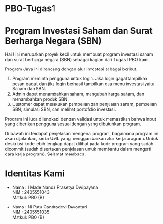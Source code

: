 # PBO-Tugas1

# Program Investasi Saham dan Surat Berharga Negara (SBN)
Hai ! ini merupakan proyek kecil untuk membuat program investasi saham dan surat berharga negara (SBN) sebagai bagian dari Tugas I PBO kami.

Program Java ini dirancang dengan alur investasi sebagai berikut.
1. Program meminta pengguna untuk login. Jika login gagal tampilkan pesan gagal, dan
jika login berhasil tampilkan dua menu investasi yaitu Saham dan SBN.
2. Admin dapat menambahkan saham, mengubah harga saham, dan menambahkan
produk SBN.
3. Customer dapat melakukan pembelian dan penjualan saham, pembelian SBN,
simulasi SBN, dan melihat portofolio investasi.

Program ini juga dilengkapi dengan validasi untuk memastikan bahwa input yang diberikan pengguna sesuai dengan yang dibutuhkan program.

Di bawah ini terdapat penjelasan mengenai program, bagaimana program ini akan dijalankan, serta UML yang menggambarkan alur kerja program.
Untuk deskripsi kode lebih lengkap dapat dilihat pada kode program yang sudah dicommit (sudah disertakan penjelasan untuk membantu dalam mengerti cara kerja program). Selamat membaca.

# Identitas Kami
* Nama  : I Made Nanda Prasetya Dwipayana  
  NIM   : 2405551043  
  Matkul: PBO (B)


* Nama  : Ni Putu Candradevi Davantari  
  NIM   : 2405551035  
  Matkul: PBO (B)